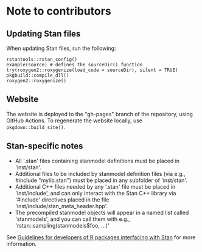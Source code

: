 # Note to contributors

## Updating Stan files

When updating Stan files, run the following:
```
rstantools::rstan_config()
example(source) # defines the sourceDir() function
try(roxygen2::roxygenize(load_code = sourceDir), silent = TRUE)
pkgbuild::compile_dll()
roxygen2::roxygenize()
```

## Website

The website is deployed to the "gh-pages" branch of the repository, using GitHub Actions.
To regenerate the website locally, use `pkgdown::build_site()`.

## Stan-specific notes

- All '.stan' files containing stanmodel definitions must be placed in 'inst/stan'.
- Additional files to be included by stanmodel definition files
  (via e.g., #include "mylib.stan") must be placed in any subfolder of 'inst/stan'.
- Additional C++ files needed by any '.stan' file must be placed in 'inst/include',
  and can only interact with the Stan C++ library via '#include' directives
  placed in the file 'inst/include/stan_meta_header.hpp'.
- The precompiled stanmodel objects will appear in a named list called 'stanmodels',
  and you can call them with e.g., 'rstan::sampling(stanmodels$foo, ...)'
  
See [Guidelines for developers of R packages interfacing with Stan](https://mc-stan.org/rstantools/articles/developer-guidelines.html) for more information.
